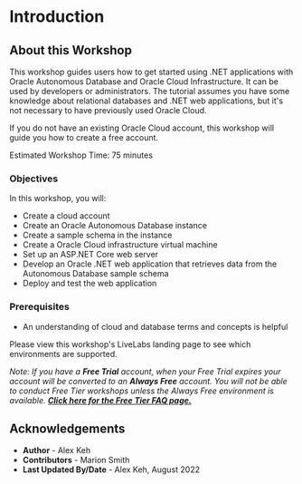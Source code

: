 # Introduction

## About this Workshop

This workshop guides users how to get started using .NET applications with Oracle Autonomous Database and Oracle Cloud Infrastructure. It can be used by developers or administrators. The tutorial assumes you have some knowledge about relational databases and .NET web applications, but it's not necessary to have previously used Oracle Cloud.

If you do not have an existing Oracle Cloud account, this workshop will guide you how to create a free account.

Estimated Workshop Time: 75 minutes

### Objectives

In this workshop, you will:

- Create a cloud account
- Create an Oracle Autonomous Database instance
- Create a sample schema in the instance
- Create a Oracle Cloud infrastructure virtual machine
- Set up an ASP.NET Core web server
- Develop an Oracle .NET web application that retrieves data from the Autonomous Database sample schema
- Deploy and test the web application

### Prerequisites

- An understanding of cloud and database terms and concepts is helpful

Please view this workshop's LiveLabs landing page to see which environments are supported.

*Note: If you have a **Free Trial** account, when your Free Trial expires your account will be converted to an **Always Free** account. You will not be able to conduct Free Tier workshops unless the Always Free environment is available. **[Click here for the Free Tier FAQ page.](https://www.oracle.com/cloud/free/faq/)***

## Acknowledgements

- **Author** - Alex Keh
- **Contributors** - Marion Smith
- **Last Updated By/Date** - Alex Keh, August 2022

